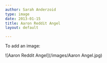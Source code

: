 ```yaml
---
author: Sarah Anderzoid
type: image
date: 2013-01-15
title: Aaron Reddit Angel
layout: default

---
```

To add an image:

![Aaron Reddit Angel](/images/Aaron Angel.jpg)


